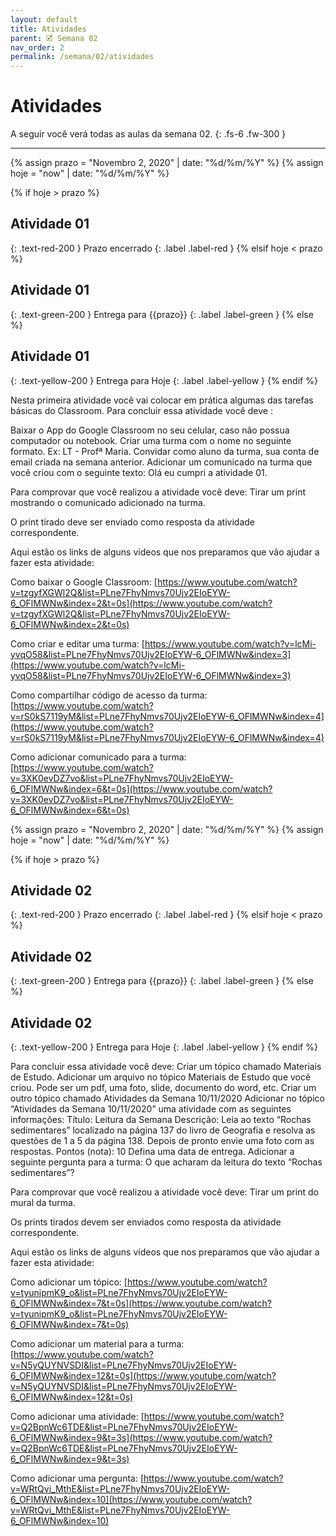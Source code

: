 ```yaml
---
layout: default
title: Atividades
parent: 🗹 Semana 02
nav_order: 2
permalink: /semana/02/atividades
---
```


# Atividades

A seguir você verá todas as aulas da semana 02.
{: .fs-6 .fw-300 }

---




{% assign prazo = "Novembro 2, 2020" | date: "%d/%m/%Y"  %}
{% assign hoje = "now" | date: "%d/%m/%Y"  %}

{% if hoje > prazo %}
## Atividade 01
{: .text-red-200 }
  Prazo encerrado
  {: .label .label-red }
{% elsif hoje < prazo %}
## Atividade 01
{: .text-green-200 }
  Entrega para {{prazo}}
  {: .label .label-green }
{% else %}
## Atividade 01
{: .text-yellow-200 }
   Entrega para Hoje
  {: .label .label-yellow }
{% endif %}

Nesta primeira atividade você vai colocar em prática algumas das tarefas básicas do Classroom. 
Para concluir essa atividade você deve :

Baixar o App do Google Classroom no seu celular, caso não possua computador ou notebook.
Criar uma turma com o nome no seguinte formato. Ex: LT - Profª Maria. 
Convidar como aluno da turma, sua conta de email criada na semana anterior.
Adicionar um comunicado na turma que você criou com o seguinte texto: Olá eu cumpri a atividade 01.

Para comprovar que você realizou a atividade você deve:
Tirar um print mostrando o comunicado adicionado na turma.

O print tirado deve ser enviado como resposta da atividade correspondente.  

Aqui estão os links de alguns vídeos que nos preparamos que vão ajudar a fazer esta atividade:

Como baixar o Google Classroom: [https://www.youtube.com/watch?v=tzgyfXGWl2Q&list=PLne7FhyNmvs70Ujv2EIoEYW-6_OFlMWNw&index=2&t=0s](https://www.youtube.com/watch?v=tzgyfXGWl2Q&list=PLne7FhyNmvs70Ujv2EIoEYW-6_OFlMWNw&index=2&t=0s)

Como criar e editar uma turma:
[https://www.youtube.com/watch?v=lcMi-yvqO58&list=PLne7FhyNmvs70Ujv2EIoEYW-6_OFlMWNw&index=3](https://www.youtube.com/watch?v=lcMi-yvqO58&list=PLne7FhyNmvs70Ujv2EIoEYW-6_OFlMWNw&index=3)

Como compartilhar código de acesso da turma: 
[https://www.youtube.com/watch?v=rS0kS7119yM&list=PLne7FhyNmvs70Ujv2EIoEYW-6_OFlMWNw&index=4](https://www.youtube.com/watch?v=rS0kS7119yM&list=PLne7FhyNmvs70Ujv2EIoEYW-6_OFlMWNw&index=4)

Como adicionar comunicado para a turma:
[https://www.youtube.com/watch?v=3XK0evDZ7vo&list=PLne7FhyNmvs70Ujv2EIoEYW-6_OFlMWNw&index=6&t=0s](https://www.youtube.com/watch?v=3XK0evDZ7vo&list=PLne7FhyNmvs70Ujv2EIoEYW-6_OFlMWNw&index=6&t=0s)




{% assign prazo = "Novembro 2, 2020" | date: "%d/%m/%Y"  %}
{% assign hoje = "now" | date: "%d/%m/%Y"  %}

{% if hoje > prazo %}
## Atividade 02
{: .text-red-200 }
  Prazo encerrado
  {: .label .label-red }
{% elsif hoje < prazo %}
## Atividade 02
{: .text-green-200 }
  Entrega para {{prazo}}
  {: .label .label-green }
{% else %}
## Atividade 02
{: .text-yellow-200 }
   Entrega para Hoje
  {: .label .label-yellow }
{% endif %}

Para concluir essa atividade você deve:
Criar um tópico chamado Materiais de Estudo.
Adicionar um arquivo no tópico Materiais de Estudo que você criou. Pode ser um pdf, uma foto, slide, documento do word, etc.
Criar um outro tópico chamado Atividades da Semana 10/11/2020
Adicionar no tópico “Atividades da Semana 10/11/2020” uma atividade com as seguintes informações:
Título: Leitura da Semana
Descrição: Leia ao texto “Rochas sedimentares” localizado na página 137 do livro de Geografia e resolva as questões de 1 a 5 da página 138. Depois de pronto envie uma foto com as respostas.
Pontos (nota): 10
Defina uma data de entrega.
Adicionar a seguinte pergunta para a turma: O que acharam da leitura do texto “Rochas sedimentares”? 

Para comprovar que você realizou a atividade você deve:
Tirar um print do mural da turma.

Os prints tirados devem ser enviados como resposta da atividade correspondente.  

Aqui estão os links de alguns vídeos que nos preparamos que vão ajudar a fazer esta atividade:

Como adicionar um tópico:
[https://www.youtube.com/watch?v=tyunipmK9_o&list=PLne7FhyNmvs70Ujv2EIoEYW-6_OFlMWNw&index=7&t=0s](https://www.youtube.com/watch?v=tyunipmK9_o&list=PLne7FhyNmvs70Ujv2EIoEYW-6_OFlMWNw&index=7&t=0s)

Como adicionar um material para a turma:
[https://www.youtube.com/watch?v=N5yQUYNVSDI&list=PLne7FhyNmvs70Ujv2EIoEYW-6_OFlMWNw&index=12&t=0s](https://www.youtube.com/watch?v=N5yQUYNVSDI&list=PLne7FhyNmvs70Ujv2EIoEYW-6_OFlMWNw&index=12&t=0s)

Como adicionar uma atividade:
[https://www.youtube.com/watch?v=Q2BpnWc6TDE&list=PLne7FhyNmvs70Ujv2EIoEYW-6_OFlMWNw&index=9&t=3s](https://www.youtube.com/watch?v=Q2BpnWc6TDE&list=PLne7FhyNmvs70Ujv2EIoEYW-6_OFlMWNw&index=9&t=3s)

Como adicionar uma pergunta:
[https://www.youtube.com/watch?v=WRtQvi_MthE&list=PLne7FhyNmvs70Ujv2EIoEYW-6_OFlMWNw&index=10](https://www.youtube.com/watch?v=WRtQvi_MthE&list=PLne7FhyNmvs70Ujv2EIoEYW-6_OFlMWNw&index=10)

